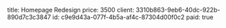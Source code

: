 title: Homepage Redesign
price: 3500
client: 3310b863-9eb6-40dc-922b-890d7c3c3847
id: c9e9d43a-077f-4b5a-af4c-87304d00f0c2
paid: true
